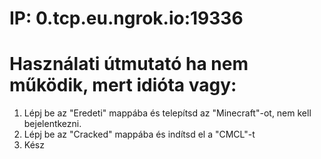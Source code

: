 # IP: 0.tcp.eu.ngrok.io:19336

# Használati útmutató ha nem működik, mert idióta vagy:
1. Lépj be az "Eredeti" mappába és telepítsd az "Minecraft"-ot, nem kell bejelentkezni.
2. Lépj be az "Cracked" mappába és indítsd el a "CMCL"-t
3. Kész 

